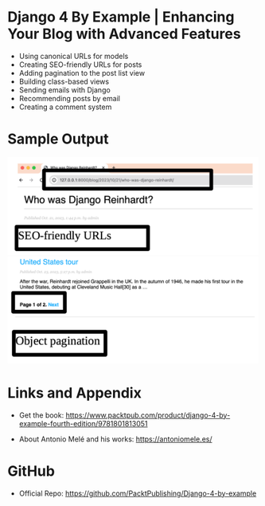 # Django 4 By Example | Enhancing Your Blog with Advanced Features

* Using canonical URLs for models
* Creating SEO-friendly URLs for posts
* Adding pagination to the post list view
* Building class-based views
* Sending emails with Django
* Recommending posts by email
* Creating a comment system

Sample Output
========================================================

![Chapter-2 Sample Output-1](https://github.com/nihathalici/Django-4-By-Example/blob/main/CHPT-02-%20Enhancing-Your-Blog-with-Advanced-Features/Screenshots/1.png)
![Chapter-2 Sample Output-2](https://github.com/nihathalici/Django-4-By-Example/blob/main/CHPT-02-%20Enhancing-Your-Blog-with-Advanced-Features/Screenshots/2.png)


Links and Appendix
========================================================

- Get the book: https://www.packtpub.com/product/django-4-by-example-fourth-edition/9781801813051

- About Antonio Melé and his works: https://antoniomele.es/

GitHub
========================================================

- Official Repo: https://github.com/PacktPublishing/Django-4-by-example
